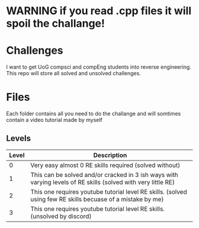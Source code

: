 # WARNING if you read .cpp files it will spoil the challange!

# Challenges
I want to get UoG compsci and compEng students into reverse engineering. This repo will store all solved and unsolved challenges.

# Files

Each folder contains all you need to do the challange and will somtimes contain a video tutorial made by myself

## Levels

|         Level  | Description              
|----------------|-------------------------------|
|0				       |  Very easy almost 0 RE skills required (solved without)
|1          	   |  This can be solved and/or cracked in 3 ish ways with varying levels of RE skills (solved with very little RE)        
|2               |  This one requires youtube tutorial level RE skills. (solved using few RE skills becuase of a mistake by me)  
|3               |  This one requires youtube tutorial level RE skills. (unsolved by discord)
